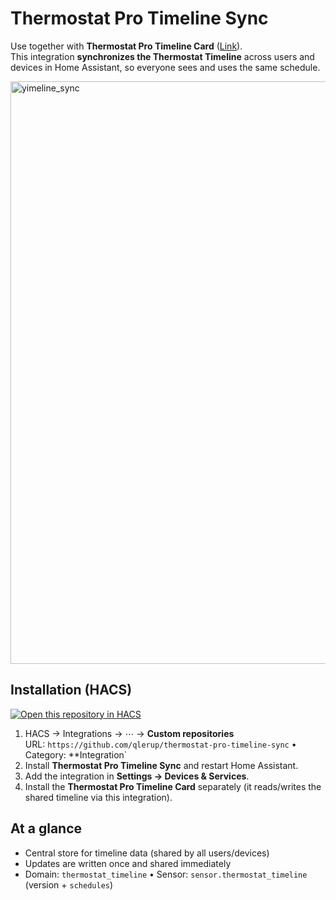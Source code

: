 # Thermostat Pro Timeline Sync

Use together with **Thermostat Pro Timeline Card** ([Link](https://github.com/qlerup/lovelace-thermostat-pro-timeline)).  
This integration **synchronizes the Thermostat Timeline** across users and devices in Home Assistant, so everyone sees and uses the same schedule.

<img width="767" height="932" alt="yimeline_sync" src="https://github.com/user-attachments/assets/f8661142-9504-49fc-829f-e19a7d8067c6" />


## Installation (HACS)

[![Open this repository in HACS](https://my.home-assistant.io/badges/hacs_repository.svg)](https://my.home-assistant.io/redirect/hacs_repository/?owner=qlerup&repository=thermostat-pro-timeline-sync)


1) HACS → Integrations → ⋯ → **Custom repositories**  
   URL: `https://github.com/qlerup/thermostat-pro-timeline-sync` • Category: **Integration`
2) Install **Thermostat Pro Timeline Sync** and restart Home Assistant.
3) Add the integration in **Settings → Devices & Services**.
4) Install the **Thermostat Pro Timeline Card** separately (it reads/writes the shared timeline via this integration).

## At a glance
- Central store for timeline data (shared by all users/devices)
- Updates are written once and shared immediately
- Domain: `thermostat_timeline` • Sensor: `sensor.thermostat_timeline` (version + `schedules`)
